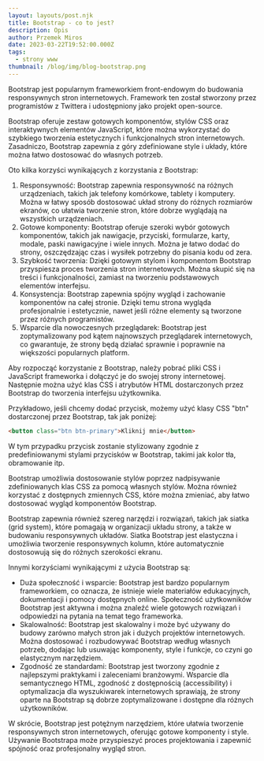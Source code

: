 ```yaml
---
layout: layouts/post.njk
title: Bootstrap - co to jest?
description: Opis
author: Przemek Miros
date: 2023-03-22T19:52:00.000Z
tags:
  - strony www
thumbnail: /blog/img/blog-bootstrap.png
---
```

Bootstrap jest popularnym frameworkiem front-endowym do budowania responsywnych stron internetowych. Framework ten został stworzony przez programistów z Twittera i udostępniony jako projekt open-source.

Bootstrap oferuje zestaw gotowych komponentów, stylów CSS oraz interaktywnych elementów JavaScript, które można wykorzystać do szybkiego tworzenia estetycznych i funkcjonalnych stron internetowych. Zasadniczo, Bootstrap zapewnia z góry zdefiniowane style i układy, które można łatwo dostosować do własnych potrzeb.

Oto kilka korzyści wynikających z korzystania z Bootstrap:

1. Responsywność: Bootstrap zapewnia responsywność na różnych urządzeniach, takich jak telefony komórkowe, tablety i komputery. Można w łatwy sposób dostosować układ strony do różnych rozmiarów ekranów, co ułatwia tworzenie stron, które dobrze wyglądają na wszystkich urządzeniach.
2. Gotowe komponenty: Bootstrap oferuje szeroki wybór gotowych komponentów, takich jak nawigacje, przyciski, formularze, karty, modale, paski nawigacyjne i wiele innych. Można je łatwo dodać do strony, oszczędzając czas i wysiłek potrzebny do pisania kodu od zera.
3. Szybkość tworzenia: Dzięki gotowym stylom i komponentom Bootstrap przyspiesza proces tworzenia stron internetowych. Można skupić się na treści i funkcjonalności, zamiast na tworzeniu podstawowych elementów interfejsu.
4. Konsystencja: Bootstrap zapewnia spójny wygląd i zachowanie komponentów na całej stronie. Dzięki temu strona wygląda profesjonalnie i estetycznie, nawet jeśli różne elementy są tworzone przez różnych programistów.
5. Wsparcie dla nowoczesnych przeglądarek: Bootstrap jest zoptymalizowany pod kątem najnowszych przeglądarek internetowych, co gwarantuje, że strony będą działać sprawnie i poprawnie na większości popularnych platform.

Aby rozpocząć korzystanie z Bootstrap, należy pobrać pliki CSS i JavaScript frameworka i dołączyć je do swojej strony internetowej. Następnie można użyć klas CSS i atrybutów HTML dostarczonych przez Bootstrap do tworzenia interfejsu użytkownika.

Przykładowo, jeśli chcemy dodać przycisk, możemy użyć klasy CSS "btn" dostarczonej przez Bootstrap, tak jak poniżej:

```html
<button class="btn btn-primary">Kliknij mnie</button>

```

W tym przypadku przycisk zostanie stylizowany zgodnie z predefiniowanymi stylami przycisków w Bootstrap, takimi jak kolor tła, obramowanie itp.

Bootstrap umożliwia dostosowanie stylów poprzez nadpisywanie zdefiniowanych klas CSS za pomocą własnych stylów. Można również korzystać z dostępnych zmiennych CSS, które można zmieniać, aby łatwo dostosować wygląd komponentów Bootstrap.

Bootstrap zapewnia również szereg narzędzi i rozwiązań, takich jak siatka (grid system), które pomagają w organizacji układu strony, a także w budowaniu responsywnych układów. Siatka Bootstrap jest elastyczna i umożliwia tworzenie responsywnych kolumn, które automatycznie dostosowują się do różnych szerokości ekranu.

Innymi korzyściami wynikającymi z użycia Bootstrap są:

* Duża społeczność i wsparcie: Bootstrap jest bardzo popularnym frameworkiem, co oznacza, że istnieje wiele materiałów edukacyjnych, dokumentacji i pomocy dostępnych online. Społeczność użytkowników Bootstrap jest aktywna i można znaleźć wiele gotowych rozwiązań i odpowiedzi na pytania na temat tego frameworka.
* Skalowalność: Bootstrap jest skalowalny i może być używany do budowy zarówno małych stron jak i dużych projektów internetowych. Można dostosować i rozbudowywać Bootstrap według własnych potrzeb, dodając lub usuwając komponenty, style i funkcje, co czyni go elastycznym narzędziem.
* Zgodność ze standardami: Bootstrap jest tworzony zgodnie z najlepszymi praktykami i zaleceniami branżowymi. Wsparcie dla semantycznego HTML, zgodność z dostępnością (accessibility) i optymalizacja dla wyszukiwarek internetowych sprawiają, że strony oparte na Bootstrap są dobrze zoptymalizowane i dostępne dla różnych użytkowników.

W skrócie, Bootstrap jest potężnym narzędziem, które ułatwia tworzenie responsywnych stron internetowych, oferując gotowe komponenty i style. Używanie Bootstrapa może przyspieszyć proces projektowania i zapewnić spójność oraz profesjonalny wygląd stron.